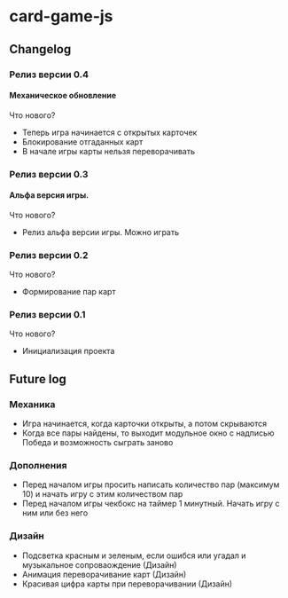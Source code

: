 # card-game-js

## Changelog

### Релиз версии 0.4
#### Механическое обновление
Что нового?

- Теперь игра начинается с открытых карточек
- Блокирование отгаданных карт
- В начале игры карты нельзя переворачивать 

### Релиз версии 0.3

#### Альфа версия игры.

Что нового?

- Релиз альфа версии игры. Можно играть

### Релиз версии 0.2

Что нового?

- Формирование пар карт

### Релиз версии 0.1

Что нового?

- Инициализация проекта

## Future log

### Механика

- Игра начинается, когда карточки открыты, а потом скрываются
- Когда все пары найдены, то выходит модульное окно с надписью Победа и возможность сыграть заново

### Дополнения

- Перед началом игры просить написать количество пар (максимум 10) и начать игру с этим количеством пар
- Перед началом игры чекбокс на таймер 1 минутный. Начать игру с ним или без него

### Дизайн

- Подсветка красным и зеленым, если ошибся или угадал и музыкальное сопроваождение (Дизайн)
- Анимация переворачивание карт (Дизайн)
- Красивая цифра карты при переворачивании (Дизайн)
